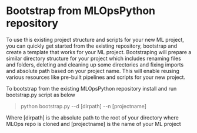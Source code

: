 # Bootstrap from MLOpsPython repository

To use this existing project structure and scripts for your new ML project, you can quickly get started from the existing repository,  bootstrap and create a template that works for your ML project. Bootstraping will prepare a similar directory structure for your project which includes renaming files and folders, deleting and cleaning up some directories and fixing imports and absolute path based on your project name. This will enable reusing various resources like pre-built pipelines and scripts for your new project.

To bootstrap from the existing MLOpsPython repository install and run bootstrap.py script as below

>python bootstrap.py --d [dirpath] --n [projectname]

Where [dirpath] is the absolute path to the root of your directory where MLOps repo is cloned and [projectname] is the name of your ML project  
